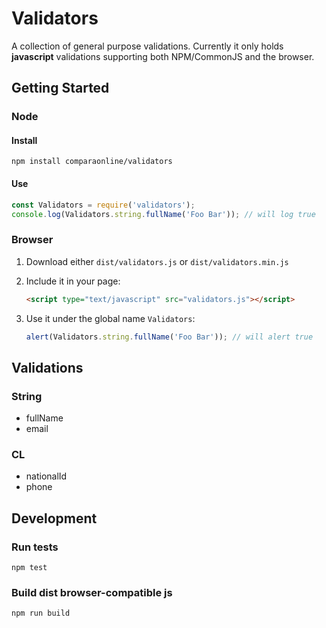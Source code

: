 # Validators
A collection of general purpose validations. Currently it only holds **javascript** validations supporting both NPM/CommonJS and the browser.

## Getting Started

### Node
#### Install
```
npm install comparaonline/validators
```

#### Use
```js
const Validators = require('validators');
console.log(Validators.string.fullName('Foo Bar')); // will log true
```

### Browser
1. Download either `dist/validators.js` or `dist/validators.min.js`
2. Include it in your page:

   ```html
   <script type="text/javascript" src="validators.js"></script>
   ```

3. Use it under the global name `Validators`:

   ```js
   alert(Validators.string.fullName('Foo Bar')); // will alert true
   ```

## Validations
### String
- fullName
- email

### CL
- nationalId
- phone


## Development
### Run tests
```
npm test
```

### Build dist browser-compatible js
```
npm run build
```

